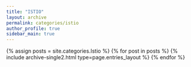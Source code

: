 ```yaml
---
title: "ISTIO"
layout: archive
permalink: categories/istio
author_profile: true
sidebar_main: true
---
```


{% assign posts = site.categories.Istio %}
{% for post in posts %} {% include archive-single2.html type=page.entries_layout %} {% endfor %}

